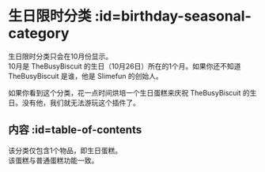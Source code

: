 # 生日限时分类 :id=birthday-seasonal-category

生日限时分类只会在10月份显示。  
10月是 TheBusyBiscuit 的生日（10月26日）所在的1个月。如果你还不知道 TheBusyBiscuit 是谁，他是 Slimefun 的创始人。

如果你看到这个分类，花一点时间烘培一个生日蛋糕来庆祝 TheBusyBiscuit 的生日。没有他，我们就无法游玩这个插件了。

## 内容 :id=table-of-contents

该分类仅包含1个物品，即生日蛋糕。  
该蛋糕与普通蛋糕功能一致。
